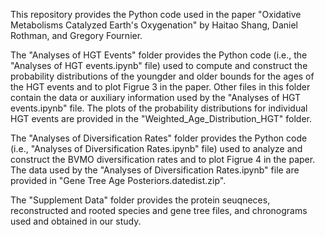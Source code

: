 This repository provides the Python code used in the paper "Oxidative Metabolisms Catalyzed Earth's Oxygenation" by Haitao Shang, Daniel Rothman, and Gregory Fournier. 

The "Analyses of HGT Events" folder provides the Python code (i.e., the "Analyses of HGT events.ipynb" file) used to compute and construct the probability distributions of the youngder and older bounds for the ages of the HGT events and to plot Figrue 3 in the paper. Other files in this folder contain the data or auxiliary information used by the "Analyses of HGT events.ipynb" file. The plots of the probability distributions for individual HGT events are provided in the "Weighted_Age_Distribution_HGT" folder.

The "Analyses of Diversification Rates" folder provides the Python code (i.e., "Analyses of Diversification Rates.ipynb" file) used to analyze and construct the BVMO diversification rates and to plot Figrue 4 in the paper. The data used by the "Analyses of Diversification Rates.ipynb" file are provided in "Gene Tree Age Posteriors.datedist.zip".

The "Supplement Data" folder provides the protein seuqneces, reconstructed and rooted species and gene tree files, and chronograms used and obtained in our study. 
